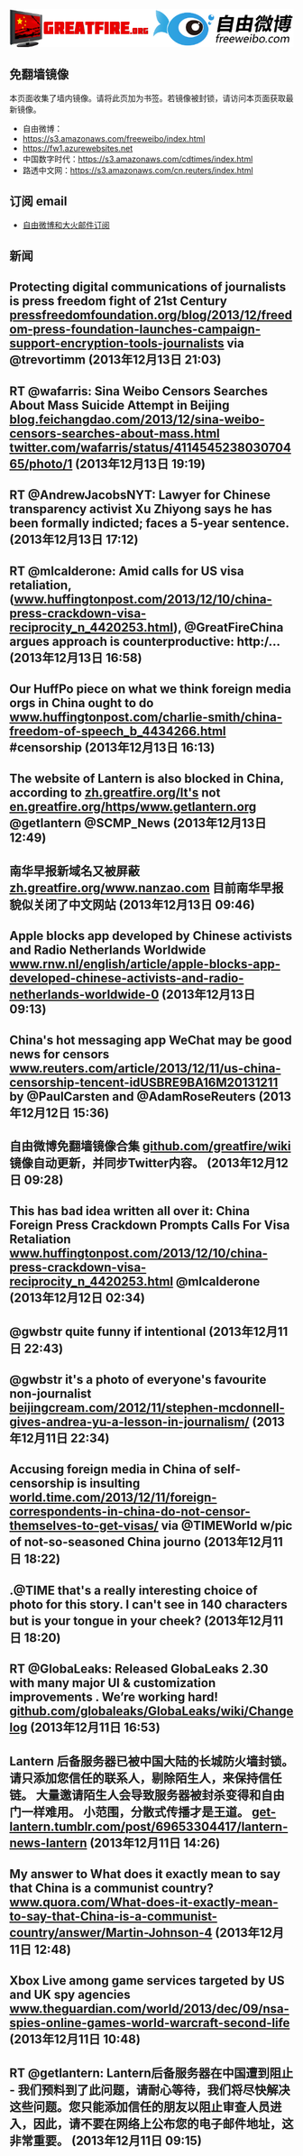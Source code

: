 <img src="logos.png" />

## 免翻墙镜像
本页面收集了墙内镜像。请将此页加为书签。若镜像被封锁，请访问本页面获取最新镜像。
* 自由微博：
 * https://s3.amazonaws.com/freeweibo/index.html
 * https://fw1.azurewebsites.net
* 中国数字时代：https://s3.amazonaws.com/cdtimes/index.html
* 路透中文网：https://s3.amazonaws.com/cn.reuters/index.html

## 订阅 email
* <a href="https://greatfire.us7.list-manage.com/subscribe?u=854fca58782082e0cbdf204a0&id=c78949b93c">自由微博和大火邮件订阅</a>
		
## 新闻
Protecting digital communications of journalists is press freedom fight of 21st Century <a href="https://pressfreedomfoundation.org/blog/2013/12/freedom-press-foundation-launches-campaign-support-encryption-tools-journalists?utm_content=bufferd9caa&utm_source=buffer&utm_medium=twitter&utm_campaign=Buffer">pressfreedomfoundation.org/blog/2013/12/freedom-press-foundation-launches-campaign-support-encryption-tools-journalists</a> via @trevortimm (2013年12月13日 21:03)
 ---
RT @wafarris: Sina Weibo Censors Searches About Mass Suicide Attempt in Beijing <a href="http://blog.feichangdao.com/2013/12/sina-weibo-censors-searches-about-mass.html">blog.feichangdao.com/2013/12/sina-weibo-censors-searches-about-mass.html</a> <a href="https://twitter.com/wafarris/status/411454523803070465/photo/1">twitter.com/wafarris/status/411454523803070465/photo/1</a> (2013年12月13日 19:19)
 ---
RT @AndrewJacobsNYT: Lawyer for Chinese transparency activist Xu Zhiyong says he has been formally indicted; faces a 5-year sentence. (2013年12月13日 17:12)
 ---
RT @mlcalderone: Amid calls for US visa retaliation, (<a href="http://www.huffingtonpost.com/2013/12/10/china-press-crackdown-visa-reciprocity_n_4420253.html">www.huffingtonpost.com/2013/12/10/china-press-crackdown-visa-reciprocity_n_4420253.html</a>), @GreatFireChina argues approach is counterproductive: http:/… (2013年12月13日 16:58)
 ---
Our HuffPo piece on what we think foreign media orgs in China ought to do <a href="http://www.huffingtonpost.com/charlie-smith/china-freedom-of-speech_b_4434266.html?1386875455">www.huffingtonpost.com/charlie-smith/china-freedom-of-speech_b_4434266.html</a> #censorship (2013年12月13日 16:13)
 ---
The website of Lantern is also blocked in China, according to <a href="https://zh.greatfire.org/It's">zh.greatfire.org/It's</a> not <a href="https://en.greatfire.org/https/www.getlantern.org">en.greatfire.org/https/www.getlantern.org</a> @getlantern @SCMP_News (2013年12月13日 12:49)
 ---
南华早报新域名又被屏蔽 <a href="https://zh.greatfire.org/www.nanzao.com">zh.greatfire.org/www.nanzao.com</a> 目前南华早报貌似关闭了中文网站 (2013年12月13日 09:46)
 ---
Apple blocks app developed by Chinese activists and Radio Netherlands Worldwide  <a href="http://www.rnw.nl/english/article/apple-blocks-app-developed-chinese-activists-and-radio-netherlands-worldwide-0">www.rnw.nl/english/article/apple-blocks-app-developed-chinese-activists-and-radio-netherlands-worldwide-0</a> (2013年12月13日 09:13)
 ---
China's hot messaging app WeChat may be good news for censors <a href="http://www.reuters.com/article/2013/12/11/us-china-censorship-tencent-idUSBRE9BA16M20131211">www.reuters.com/article/2013/12/11/us-china-censorship-tencent-idUSBRE9BA16M20131211</a> by @PaulCarsten and @AdamRoseReuters (2013年12月12日 15:36)
 ---
自由微博免翻墙镜像合集 <a href="https://github.com/greatfire/wiki">github.com/greatfire/wiki</a> 镜像自动更新，并同步Twitter内容。 (2013年12月12日 09:28)
 ---
This has bad idea written all over it: China Foreign Press Crackdown Prompts Calls For Visa Retaliation <a href="http://www.huffingtonpost.com/2013/12/10/china-press-crackdown-visa-reciprocity_n_4420253.html?utm_hp_ref=tw">www.huffingtonpost.com/2013/12/10/china-press-crackdown-visa-reciprocity_n_4420253.html</a> @mlcalderone (2013年12月12日 02:34)
 ---
@gwbstr quite funny if intentional (2013年12月11日 22:43)
 ---
@gwbstr it's a photo of everyone's favourite non-journalist <a href="http://beijingcream.com/2012/11/stephen-mcdonnell-gives-andrea-yu-a-lesson-in-journalism/">beijingcream.com/2012/11/stephen-mcdonnell-gives-andrea-yu-a-lesson-in-journalism/</a> (2013年12月11日 22:34)
 ---
Accusing foreign media in China of self-censorship is insulting <a href="http://world.time.com/2013/12/11/foreign-correspondents-in-china-do-not-censor-themselves-to-get-visas/">world.time.com/2013/12/11/foreign-correspondents-in-china-do-not-censor-themselves-to-get-visas/</a> via @TIMEWorld w/pic of not-so-seasoned China journo (2013年12月11日 18:22)
 ---
.@TIME that's a really interesting choice of photo for this story. I can't see in 140 characters but is your tongue in your cheek? (2013年12月11日 18:20)
 ---
RT @GlobaLeaks: Released GlobaLeaks 2.30 with many major UI &amp; customization improvements . We’re working hard!  <a href="https://github.com/globaleaks/GlobaLeaks/wiki/Changelog">github.com/globaleaks/GlobaLeaks/wiki/Changelog</a> (2013年12月11日 16:53)
 ---
Lantern 后备服务器已被中国大陆的长城防火墙封锁。请只添加您信任的联系人，剔除陌生人，来保持信任链。 大量邀请陌生人会导致服务器被封杀变得和自由门一样难用。  小范围，分散式传播才是王道。 <a href="http://get-lantern.tumblr.com/post/69653304417/lantern-news-lantern">get-lantern.tumblr.com/post/69653304417/lantern-news-lantern</a> (2013年12月11日 14:26)
 ---
My answer to What does it exactly mean to say that China is a communist country? <a href="http://www.quora.com/What-does-it-exactly-mean-to-say-that-China-is-a-communist-country/answer/Martin-Johnson-4?srid=hDfQ&share=1">www.quora.com/What-does-it-exactly-mean-to-say-that-China-is-a-communist-country/answer/Martin-Johnson-4</a> (2013年12月11日 12:48)
 ---
Xbox Live among game services targeted by US and UK spy agencies  <a href="http://www.theguardian.com/world/2013/dec/09/nsa-spies-online-games-world-warcraft-second-life">www.theguardian.com/world/2013/dec/09/nsa-spies-online-games-world-warcraft-second-life</a> (2013年12月11日 10:48)
 ---
RT @getlantern: Lantern后备服务器在中国遭到阻止 - 我们预料到了此问题，请耐心等待，我们将尽快解决这些问题。您只能添加信任的朋友以阻止审查人员进入，因此，请不要在网络上公布您的电子邮件地址，这非常重要。 (2013年12月11日 09:15)
 ---
